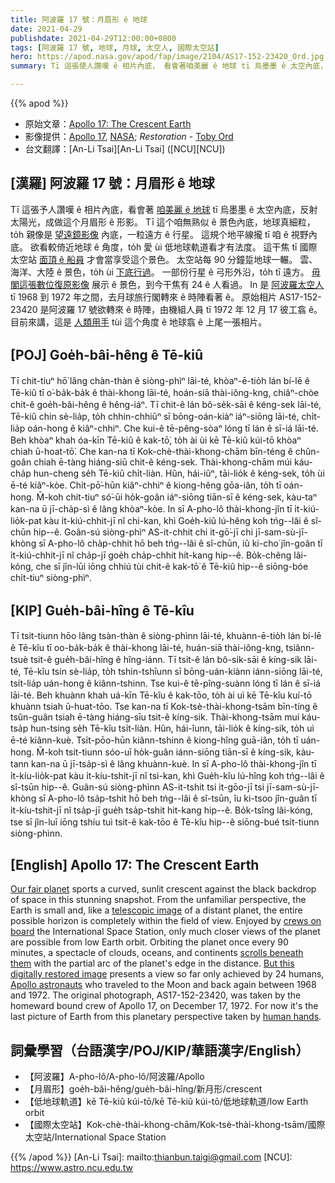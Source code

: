 ```yaml
---
title: 阿波羅 17 號：月眉形 ê 地球
date: 2021-04-29
publishdate: 2021-04-29T12:00:00+0800
tags: [阿波羅 17 號, 地球, 月球, 太空人, 國際太空站]
hero: https://apod.nasa.gov/apod/fap/image/2104/AS17-152-23420_Ord.jpg
summary: Tī 這張使人讚嘆 ê 相片內底， 看會著咱美麗 ê 地球 tī 烏墨墨 ê 太空內底，反射太陽光，成做這个月眉形 ê 形影。

---
```


{{% apod %}}

- 原始文章：[Apollo 17: The Crescent Earth](https://apod.nasa.gov/apod/ap210429.html)
- 影像提供：[Apollo 17](https://www-pao.ksc.nasa.gov/history/apollo/apollo-17/apollo-17.htm), [NASA](https://www.nasa.gov/home/index.html); *Restoration* - [Toby Ord](http://www.tobyord.com/earth)
- 台文翻譯：[An-Li Tsai][An-Li Tsai] ([NCU][NCU])

## [漢羅] 阿波羅 17 號：月眉形 ê 地球
Tī 這張予人讚嘆 ê 相片內底，看會著 [咱美麗 ê 地球][Our fair planet] tī 烏墨墨 ê 太空內底，反射太陽光，成做這个月眉形 ê 形影。
Tī 這个咱無熟似 ê 景色內底，地球真細粒，to̍h 親像是 [望遠鏡影像][telescopic image] 內底，一粒遠方 ê 行星。
這規个地平線攏 tī 咱 ê 視野內底。
欲看較倚近地球 ê 角度，to̍h 愛 ùi 低地球軌道看才有法度。
這干焦 tī 國際太空站 [面頂 ê 船員][crews on board] 才會當享受這个景色。
太空站每 90 分鐘踅地球一輾。
雲、海洋、大陸 ê 景色，to̍h ùi [下底行過][scrolls beneath them]。
一部份行星 ê 弓形外沿，to̍h tī 遠方。
[毋閣這張數位復原影像][But this digitally restored image] 展示 ê 景色，到今干焦有 24 ê 人看過。
In 是 [阿波羅太空人][Apollo astronauts] tī 1968 到 1972 年之間，去月球旅行閣轉來 ê 時陣看著 ê。
原始相片 AS17-152-23420 是阿波羅 17 號欲轉來 ê 時陣，由機組人員 tī 1972 年 12 月 17 彼工翕 ê。
目前來講，這是 [人類用手][human hands] tùi 這个角度 ê 地球翕 ê 上尾一張相片。

## [POJ] Goe̍h-bâi-hêng ê Tē-kiû

Tī chit-tiuⁿ hō͘ lâng chàn-thàn ê siòng-phìⁿ lāi-té, khòaⁿ-ē-tio̍h lán bí-lē ê Tē-kiû tī o͘-ba̍k-ba̍k ê thài-khong lāi-té, hoán-siā thài-iông-kng, chiâⁿ-chòe chit-ê goe̍h-bâi-hêng ê hêng-iáⁿ.
Tī chit-ê lán bô-se̍k-sāi ê kéng-sek lāi-té, Tē-kiû chin sè-lia̍p, to̍h chhin-chhiūⁿ sī bōng-oán-kiàⁿ iáⁿ-siōng lāi-té, chi̍t-lia̍p oán-hong ê kiâⁿ-chhiⁿ.
Che kui-ê tē-pêng-sòaⁿ lóng tī lán ê sī-iá lāi-té.
Beh khòaⁿ khah óa-kīn Tē-kiû ê kak-tō͘, to̍h ài ùi kē Tē-kiû kúi-tō khòaⁿ chiah ū-hoat-tō͘.
Che kan-na tī Kok-chè-thài-khong-chām bīn-téng ê chûn-goân chiah ē-tàng hiáng-siū chit-ê kéng-sek.
Thài-khong-chām múi káu-cha̍p hun-cheng se̍h Tē-kiû chi̍t-liàn.
Hûn, hái-iûⁿ, tāi-lio̍k ê kéng-sek, to̍h ùi ē-té kiâⁿ-kòe.
Chi̍t-pō͘-hūn kiâⁿ-chhiⁿ ê kiong-hêng gōa-iân, to̍h tī oán-hong.
M̄-koh chit-tiuⁿ só͘-ūi ho̍k-goân iáⁿ-siōng tiān-sī ê kéng-sek, kàu-taⁿ kan-na ū jī-cha̍p-sì ê lâng khòaⁿ-kòe.
In sī A-pho-lô thài-khong-jîn tī i̍t-kiú-lio̍k-pat kàu i̍t-kiú-chhit-jī nî chi-kan, khì Goe̍h-kiû lú-hêng koh tńg--lâi ê sî-chūn hip--ê.
Goân-sú siòng-phìⁿ AS-it-chhit chi it-gō͘-jī chi jī-sam-sù-jī-khòng sī A-pho-lô cha̍p-chhit hō beh tńg--lâi ê sî-chūn, iû ki-cho͘ jîn-goân tī i̍t-kiú-chhit-jī nî cha̍p-jī goe̍h cha̍p-chhit hit-kang hip--ê.
Bo̍k-chêng lâi-kóng, che sī jîn-lūi iōng chhiú tùi chit-ê kak-tō͘ ê Tē-kiû hip--ê siōng-bóe chi̍t-tiuⁿ siòng-phìⁿ.

## [KIP] Gue̍h-bâi-hîng ê Tē-kîu

Tī tsit-tiunn hōo lâng tsàn-thàn ê siòng-phìnn lāi-té, khuànn-ē-tio̍h lán bí-lē ê Tē-kîu tī oo-ba̍k-ba̍k ê thài-khong lāi-té, huán-siā thài-iông-kng, tsiânn-tsuè tsit-ê gue̍h-bâi-hîng ê hîng-iánn.
Tī tsit-ê lán bô-si̍k-sāi ê kíng-sik lāi-té, Tē-kîu tsin sè-lia̍p, to̍h tshin-tshīunn sī bōng-uán-kiànn iánn-siōng lāi-té, tsi̍t-lia̍p uán-hong ê kiânn-tshinn.
Tse kui-ê tē-pîng-suànn lóng tī lán ê sī-iá lāi-té.
Beh khuànn khah uá-kīn Tē-kîu ê kak-tōo, to̍h ài uì kē Tē-kîu kuí-tō khuànn tsiah ū-huat-tōo.
Tse kan-na tī Kok-tsè-thài-khong-tsām bīn-tíng ê tsûn-guân tsiah ē-tàng hiáng-sīu tsit-ê kíng-sik.
Thài-khong-tsām muí káu-tsa̍p hun-tsing se̍h Tē-kîu tsi̍t-liàn.
Hûn, hái-îunn, tāi-lio̍k ê kíng-sik, to̍h uì ē-té kiânn-kuè.
Tsi̍t-pōo-hūn kiânn-tshinn ê kiong-hîng guā-iân, to̍h tī uán-hong.
M̄-koh tsit-tiunn sóo-uī ho̍k-guân iánn-siōng tiān-sī ê kíng-sik, kàu-tann kan-na ū jī-tsa̍p-sì ê lâng khuànn-kuè.
In sī A-pho-lô thài-khong-jîn tī i̍t-kíu-lio̍k-pat kàu i̍t-kíu-tshit-jī nî tsi-kan, khì Gue̍h-kîu lú-hîng koh tńg--lâi ê sî-tsūn hip--ê.
Guân-sú siòng-phìnn AS-it-tshit tsi it-gōo-jī tsi jī-sam-sù-jī-khòng sī A-pho-lô tsa̍p-tshit hō beh tńg--lâi ê sî-tsūn, îu ki-tsoo jîn-guân tī i̍t-kíu-tshit-jī nî tsa̍p-jī gue̍h tsa̍p-tshit hit-kang hip--ê.
Bo̍k-tsîng lâi-kóng, tse sī jîn-luī iōng tshíu tuì tsit-ê kak-tōo ê Tē-kîu hip--ê siōng-bué tsi̍t-tiunn siòng-phìnn.

## [English] Apollo 17: The Crescent Earth

[Our fair planet][Our fair planet] sports a curved, sunlit crescent against the black backdrop of space in this stunning snapshot. From the unfamiliar perspective, the Earth is small and, like a [telescopic image][telescopic image] of a distant planet, the entire possible horizon is completely within the field of view. Enjoyed by [crews on board][crews on board] the International Space Station, only much closer views of the planet are possible from low Earth orbit. Orbiting the planet once every 90 minutes, a spectacle of clouds, oceans, and continents [scrolls beneath them][scrolls beneath them] with the partial arc of the planet's edge in the distance. [But this digitally restored image][But this digitally restored image] presents a view so far only achieved by 24 humans, [Apollo astronauts][Apollo astronauts] who traveled to the Moon and back again between 1968 and 1972. The original photograph, AS17-152-23420, was taken by the homeward bound crew of Apollo 17, on December 17, 1972. For now it's the last picture of Earth from this planetary perspective taken by [human hands][human hands].

## 詞彙學習（台語漢字/POJ/KIP/華語漢字/English）

- 【阿波羅】A-pho-lô/A-pho-lô/阿波羅/Apollo
- 【月眉形】goe̍h-bâi-hêng/gue̍h-bâi-hîng/新月形/crescent
- 【低地球軌道】kē Tē-kiû kúi-tō/kē Tē-kiû kúi-tō/低地球軌道/low Earth orbit
- 【國際太空站】Kok-chè-thài-khong-chām/Kok-tsè-thài-khong-tsām/國際太空站/International Space Station


{{% /apod %}}
[An-Li Tsai]: mailto:thianbun.taigi@gmail.com
[NCU]: https://www.astro.ncu.edu.tw

[Our fair planet]:https://www.nasa.gov/topics/earth/index.html
[telescopic image]:https://apod.nasa.gov/apod/ap180728.html
[crews on board]:https://www.nasa.gov/mission_pages/station/main/index.html
[scrolls beneath them]:https://apod.nasa.gov/apod/ap210423.html
[But this digitally restored image]:http://www.tobyord.com/earth
[Apollo astronauts]:https://solarsystem.nasa.gov/news/890/who-has-walked-on-the-moon/
[human hands]:https://eol.jsc.nasa.gov/SearchPhotos/photo.pl?mission=AS17&roll=152&frame=23420
